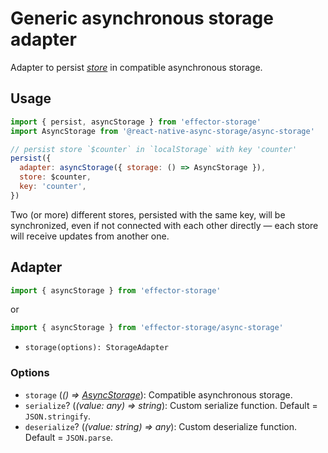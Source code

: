 # Generic asynchronous storage adapter

Adapter to persist [_store_] in compatible asynchronous storage.

## Usage

```javascript
import { persist, asyncStorage } from 'effector-storage'
import AsyncStorage from '@react-native-async-storage/async-storage'

// persist store `$counter` in `localStorage` with key 'counter'
persist({
  adapter: asyncStorage({ storage: () => AsyncStorage }),
  store: $counter,
  key: 'counter',
})
```

Two (or more) different stores, persisted with the same key, will be synchronized, even if not connected with each other directly — each store will receive updates from another one.

## Adapter

```javascript
import { asyncStorage } from 'effector-storage'
```

or

```javascript
import { asyncStorage } from 'effector-storage/async-storage'
```

- `storage(options): StorageAdapter`

### Options

- `storage` (_() => [AsyncStorage]_): Compatible asynchronous storage.
- `serialize`? (_(value: any) => string_): Custom serialize function. Default = `JSON.stringify`.
- `deserialize`? (_(value: string) => any_): Custom deserialize function. Default = `JSON.parse`.

[asyncstorage]: https://reactnative.dev/docs/asyncstorage
[_store_]: https://effector.dev/docs/api/effector/store
